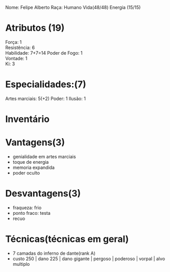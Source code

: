 Nome: Felipe Alberto
Raça: Humano
Vida(48/48)
Energia (15/15)

# Atributos (19)
Força: 1  
Resistência: 6   
Habilidade: 7+7=14
Poder de Fogo: 1     
Vontade: 1  
Ki: 3

# Especialidades:(7)
Artes marciais: 5(+2)
Poder: 1
Ilusão: 1

# Inventário  

# Vantagens(3) 
- genialidade em artes marciais
- toque de energia
- memoria expandida
- poder oculto
# Desvantagens(3) 
- fraqueza: frio
- ponto fraco: testa
- recuo


# Técnicas(técnicas em geral)
- 7 camadas do inferno de dante(rank A)
 - custo 250 | dano 225 | dano gigante | pergoso | poderoso | vorpal | alvo multiplo
